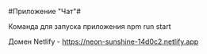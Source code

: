 #Приложение "Чат"#

Команда для запуска приложения 
    npm run start

Домен Netlify - https://neon-sunshine-14d0c2.netlify.app